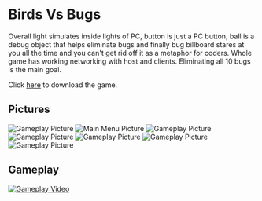 # Birds Vs Bugs

Overall light simulates inside lights of PC, button is just a PC button, ball is a debug object that helps eliminate bugs and finally bug billboard stares at you all the time and you can't get rid off it as a metaphor for coders. Whole game has working networking with host and clients. Eliminating all 10 bugs is the main goal.

Click [here](https://github.com/marcinperkow/BirdsVsBugs/tree/master/BirdsVsBugsOutput) to download the game.
 
## Pictures

![Gameplay Picture](https://marcinperkowski.com/BirdsVsBugsLocal/p0.png)
![Main Menu Picture](https://marcinperkowski.com/BirdsVsBugsLocal/p1.png)
![Gameplay Picture](https://marcinperkowski.com/BirdsVsBugsLocal/p2.png)
![Gameplay Picture](https://marcinperkowski.com/BirdsVsBugsLocal/p3.png)
![Gameplay Picture](https://marcinperkowski.com/BirdsVsBugsLocal/p4.png)
![Gameplay Picture](https://marcinperkowski.com/BirdsVsBugsLocal/p5.png)
![Gameplay Picture](https://marcinperkowski.com/BirdsVsBugsLocal/p6.png)

## Gameplay

[![Gameplay Video](https://img.youtube.com/vi/S2tWgvYLrtI/0.jpg)](https://www.youtube.com/watch?v=S2tWgvYLrtI)

